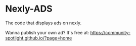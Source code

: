 # Nexly-ADS
The code that displays ads on nexly.

Wanna publish your own ad? It's free at: https://community-spotlight.github.io/?page=home
